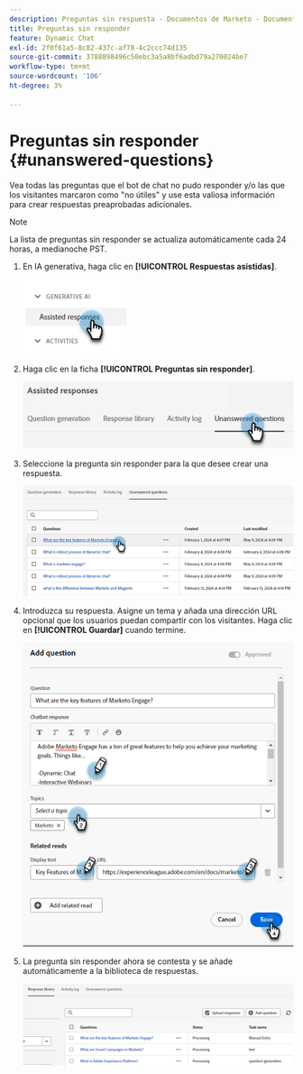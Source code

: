 ```yaml
---
description: Preguntas sin respuesta - Documentos de Marketo - Documentación del producto
title: Preguntas sin responder
feature: Dynamic Chat
exl-id: 2f0f61a5-8c82-437c-af78-4c2ccc74d135
source-git-commit: 3788898496c50ebc3a5a8bf6adbd79a270024be7
workflow-type: tm+mt
source-wordcount: '106'
ht-degree: 3%

---
```


# Preguntas sin responder {#unanswered-questions}

Vea todas las preguntas que el bot de chat no pudo responder y/o las que los visitantes marcaron como &quot;no útiles&quot; y use esta valiosa información para crear respuestas preaprobadas adicionales.

>[!NOTE]
>
>La lista de preguntas sin responder se actualiza automáticamente cada 24 horas, a medianoche PST.

1. En IA generativa, haga clic en **[!UICONTROL Respuestas asistidas]**.

   ![](assets/unanswered-questions-1.png)

1. Haga clic en la ficha **[!UICONTROL Preguntas sin responder]**.

   ![](assets/unanswered-questions-2.png)

1. Seleccione la pregunta sin responder para la que desee crear una respuesta.

   ![](assets/unanswered-questions-3.png)

1. Introduzca su respuesta. Asigne un tema y añada una dirección URL opcional que los usuarios puedan compartir con los visitantes. Haga clic en **[!UICONTROL Guardar]** cuando termine.

   ![](assets/unanswered-questions-4.png)

1. La pregunta sin responder ahora se contesta y se añade automáticamente a la biblioteca de respuestas.

   ![](assets/unanswered-questions-5.png)
